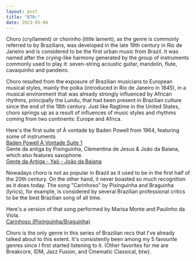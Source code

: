 ```yaml
---
layout: post
title: "870:"
date: 2023-05-06
---
```


Choro (cry/lament) or chorinho (little lament), as the genre is commonly referred to by Brazilians, was developed in the late 19th century in Rio de Janeiro and is considered to be the first urban music from Brazil. It was named after the crying-like harmony generated by the group of instruments commonly used to play it: seven-string acoustic guitar, mandolin, flute, cavaquinho and pandeiro.

Choro resulted from the exposure of Brazilian musicians to European musical styles, mainly the polka (introduced in Rio de Janeiro in 1845), in a musical environment that was already strongly influenced by African rhythms, principally the Lundu, that had been present in Brazilian culture since the end of the 18th century. Just like Ragtime in the United States, choro springs up as a result of influences of music styles and rhythms coming from two continents: Europe and Africa.

Here's the first suite of À vontade by Baden Powell from 1964, featuring some of instruments  
[Baden Powell   À Vontade   Suite 1](https://youtu.be/vQ77MMxndgE)  
Gente da antiga by Pixinguinha, Clementina de Jesus & João da Baiana, which also features saxophone.  
[Gente da Antiga \- Yaô \- João da Baiana](https://youtu.be/AVNm1ROhZrY)

Nowadays choro is not as popular in Brazil as it used to be in the first half of the 20th century. On the other hand, it never boasted so much recognition as it does today. The song "Carinhoso" by Pixinguinha and Braguinha (lyrics), for example, is considered by several Brazilian professional critics to be the best Brazilian song of all time.

Here's a version of that song performed by Marisa Monte and Paulinho da Viola.  
[Carinhoso (Pixinguinha/Braguinha)](https://youtu.be/8IhqXDQkWpQ)

Choro is the only genre in this series of Brazilian recs that I've already talked about to this extent. It's consistently been among my 5 favourite genres since I first started listening to it. (Other favorites for me are Breakcore, IDM, Jazz Fusion, and Cinematic Classical, btw).
